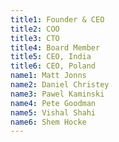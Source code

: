```yaml
---
title1: Founder & CEO
title2: COO
title3: CTO
title4: Board Member
title5: CEO, India
title6: CEO, Poland
name1: Matt Jonns
name2: Daniel Christey
name3: Pawel Kaminski
name4: Pete Goodman
name5: Vishal Shahi
name6: Shem Hocke
---
```

